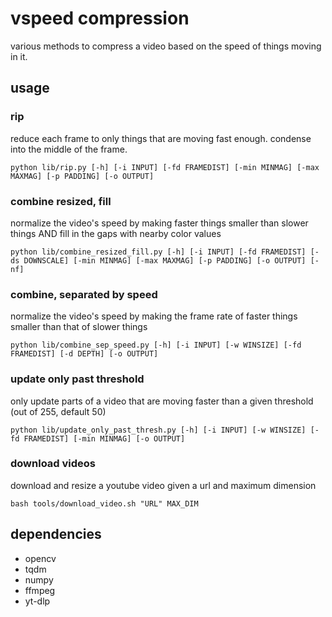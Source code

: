 # vspeed compression

various methods to compress a video based on the speed of things moving in it. 

## usage

### rip

reduce each frame to only things that are moving fast enough. condense into the middle of the frame.

`python lib/rip.py [-h] [-i INPUT] [-fd FRAMEDIST] [-min MINMAG] [-max MAXMAG] [-p PADDING] [-o OUTPUT]`

### combine resized, fill

normalize the video's speed by making faster things smaller than slower things AND fill in the gaps with nearby color values

`python lib/combine_resized_fill.py [-h] [-i INPUT] [-fd FRAMEDIST] [-ds DOWNSCALE] [-min MINMAG] [-max MAXMAG] [-p PADDING] [-o OUTPUT] [-nf]`

### combine, separated by speed

normalize the video's speed by making the frame rate of faster things smaller than that of slower things

`python lib/combine_sep_speed.py [-h] [-i INPUT] [-w WINSIZE] [-fd FRAMEDIST] [-d DEPTH] [-o OUTPUT]`

### update only past threshold

only update parts of a video that are moving faster than a given threshold (out of 255, default 50)

`python lib/update_only_past_thresh.py [-h] [-i INPUT] [-w WINSIZE] [-fd FRAMEDIST] [-min MINMAG] [-o OUTPUT]`

### download videos

download and resize a youtube video given a url and maximum dimension

`bash tools/download_video.sh "URL" MAX_DIM`

## dependencies
* opencv
* tqdm
* numpy
* ffmpeg
* yt-dlp
